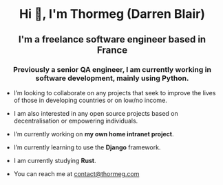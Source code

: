 <h1 align="center">Hi 👋, I'm Thormeg (Darren Blair)</h1>
<h2 align="center">I'm a freelance software engineer based in France</h3>
<h3 align="center">Previously a senior QA engineer, I am currently working in software development, mainly using Python.</h3>

- I’m looking to collaborate on any projects that seek to improve the lives of those in developing countries or on low/no income.

- I am also interested in any open source projects based on decentralisation or empowering individuals.

- I’m currently working on **my own home intranet project**.

- I’m currently learning to use the **Django** framework.

- I am currently studying **Rust**.

- You can reach me at [contact@thormeg.com](mailto:contact@thormeg.com)

